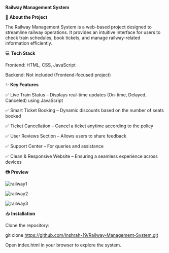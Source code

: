 **Railway Management System**

🚆 **About the Project**

The Railway Management System is a web-based project designed to streamline railway operations. It provides an intuitive interface for users to check train schedules, book tickets, and manage railway-related information efficiently.

💻 **Tech Stack**

Frontend: HTML, CSS, JavaScript

Backend: Not included (Frontend-focused project)

✨ **Key Features**

✅ Live Train Status – Displays real-time updates (On-time, Delayed, Canceled) using JavaScript

✅ Smart Ticket Booking – Dynamic discounts based on the number of seats booked

✅ Ticket Cancellation – Cancel a ticket anytime according to the policy

✅ User Reviews Section – Allows users to share feedback

✅ Support Center – For queries and assistance

✅ Clean & Responsive Website – Ensuring a seamless experience across devices

📷 **Preview**

![railway1](https://github.com/user-attachments/assets/cdd5b027-13a0-4624-9764-9b89c1a01c2e)

![railway2](https://github.com/user-attachments/assets/0c589bcc-a712-4552-9489-bf50da8223d4)

![railway3](https://github.com/user-attachments/assets/4396fc70-0e19-462a-8f93-2fb1f80ecc46)

📥 **Installation**

Clone the repository:

git clone https://github.com/Inshrah-19/Railway-Management-System.git

Open index.html in your browser to explore the system.
